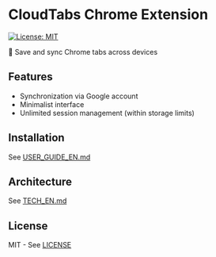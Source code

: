 # CloudTabs Chrome Extension

[![License: MIT](https://img.shields.io/badge/License-MIT-blue.svg)](https://opensource.org/licenses/MIT)

📖 Save and sync Chrome tabs across devices

## Features
- Synchronization via Google account
- Minimalist interface
- Unlimited session management (within storage limits)

## Installation
See [USER_GUIDE_EN.md](USER_GUIDE.md)

## Architecture
See [TECH_EN.md](TECH.md)

## License
MIT - See [LICENSE](LICENSE)
